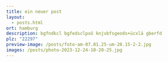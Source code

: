 ```yaml
---
title: ein neuer post
layout:
  - posts.html
ort: hamburg
description: bgfndkcl bgfedsclpxö knjvbfsgeods+ücxlä gberfd
plz: "22297"
preview-image: /posts/foto-am-07.01.25-um-20.15-2-2.jpg
images: /posts/photo-2023-12-24-10-20-25.jpg
---
```

